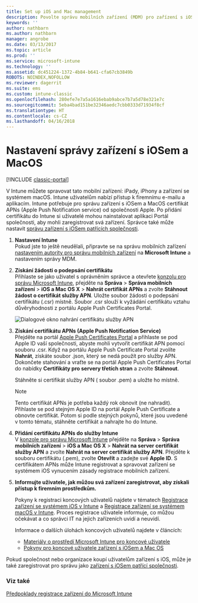 ```yaml
---
title: Set up iOS and Mac management
description: Povolte správu mobilních zařízení (MDM) pro zařízení s iOSem včetně zařízení iPad a iPhone a zařízení s Mac OS X pomocí Microsoft Intune.
keywords: ''
author: nathbarn
ms.author: nathbarn
manager: angrobe
ms.date: 03/13/2017
ms.topic: article
ms.prod: ''
ms.service: microsoft-intune
ms.technology: ''
ms.assetid: dc451224-1372-4b84-b641-cfa67cb3849b
ROBOTS: NOINDEX,NOFOLLOW
ms.reviewer: dagerrit
ms.suite: ems
ms.custom: intune-classic
ms.openlocfilehash: 280efe7e7a5a1616ebab9abce7b7a5d78e321e7c
ms.sourcegitcommit: 5eba4bad151be32346aedc7cbb0333d71934f8cf
ms.translationtype: HT
ms.contentlocale: cs-CZ
ms.lasthandoff: 04/16/2018
---
```

# <a name="set-up-ios-and-mac-device-management"></a>Nastavení správy zařízení s iOSem a MacOS

[!INCLUDE [classic-portal](../includes/classic-portal.md)]

V Intune můžete spravovat tato mobilní zařízení: iPady, iPhony a zařízení se systémem macOS. Intune uživatelům nabízí přístup k firemnímu e-mailu a aplikacím. Intune potřebuje pro správu zařízení s iOSem a MacOS certifikát APNs (Apple Push Notification service) od společnosti Apple. Po přidání certifikátu do Intune si uživatelé mohou nainstalovat aplikaci Portál společnosti, aby mohli zaregistrovat svá zařízení. Správce také může nastavit [správu zařízení s iOSem patřících společnosti](enroll-corporate-owned-ios-devices-in-microsoft-intune.md).

1.  **Nastavení Intune**<br>
    Pokud jste to ještě neudělali, připravte se na správu mobilních zařízení [nastavením autority pro správu mobilních zařízení](prerequisites-for-enrollment.md#step-2-set-mdm-authority) na **Microsoft Intune** a nastavením správy MDM.

2.  **Získání žádosti o podepsání certifikátu**<br>
    Přihlaste se jako uživatel s oprávněním správce a otevřete [konzolu pro správu Microsoft Intune](https://manage.microsoft.com), přejděte na **Správa** &gt; **Správa mobilních zařízení** &gt; **iOS a Mac OS X** &gt; **Nahrát certifikát APNs** a zvolte **Stáhnout žádost o certifikát služby APN**. Uložte soubor žádosti o podepsání certifikátu (.csr) místně. Soubor .csr slouží k vyžádání certifikátu vztahu důvěryhodnosti z portálu Apple Push Certificates Portal.

    ![Dialogové okno nahrání certifikátu služby APN](../media/Intune-iOS-enrollment-with-apns.png)

3.  **Získání certifikátu APNs (Apple Push Notification Service)**<br>
    Přejděte na portál [Apple Push Certificates Portal](http://go.microsoft.com/fwlink/?LinkId=269844) a přihlaste se pod Apple ID vaší společnosti, abyste mohli vytvořit certifikát APN pomocí souboru .csr. Když na portálu Apple Push Certificate Portal zvolíte **Nahrát**, získáte soubor .json, který se nedá použít pro služby APN. Dokončete stahování a vraťte se na portál Apple Push Certificates Portal do nabídky **Certifikáty pro servery třetích stran** a zvolte **Stáhnout**.

    Stáhněte si certifikát služby APN ( soubor .pem) a uložte ho místně.

    > [!NOTE]
    > Tento certifikát APNs je potřeba každý rok obnovit (ne nahradit). Přihlaste se pod stejným Apple ID na portál Apple Push Certificate a obnovte certifikát. Potom si podle stejných pokynů, které jsou uvedené v tomto tématu, stáhněte certifikát a nahrajte ho do Intune.

4.  **Přidání certifikátu APNs do služby Intune**<br>
    V [konzole pro správu Microsoft Intune](https://manage.microsoft.com) přejděte na **Správa** &gt; **Správa mobilních zařízení** &gt; **iOS a Mac OS X** &gt; **Nahrát na server certifikát služby APN** a zvolte **Nahrát na server certifikát služby APN**. Přejděte k souboru certifikátu (.pem), zvolte **Otevřít** a zadejte své **Apple ID**. S certifikátem APNs může Intune registrovat a spravovat zařízení se systémem iOS vynucením zásady registrace mobilních zařízení.

5.  **Informujte uživatele, jak můžou svá zařízení zaregistrovat, aby získali přístup k firemním prostředkům.**

    Pokyny k registraci koncových uživatelů najdete v tématech [Registrace zařízení se systémem iOS v Intune](https://docs.microsoft.com/intune-user-help/enroll-your-device-in-intune-ios) a [Registrace zařízení se systémem macOS v Intune](https://docs.microsoft.com/intune-user-help/enroll-your-device-in-intune-macos). Proces registrace uživatele informuje, co můžou očekávat a co správci IT na jejich zařízeních uvidí a neuvidí.

    Informace o dalších úlohách koncových uživatelů najdete v článcích:
    - [Materiály o prostředí Microsoft Intune pro koncové uživatele](/intune/end-user-educate)
    - [Pokyny pro koncové uživatele zařízení s iOSem a Mac OS](https://docs.microsoft.com/intune-user-help/using-your-ios-or-macOS-device-with-intune)

Pokud společnost nebo organizace koupí uživatelům zařízení s iOS, může je také zaregistrovat pro správu jako [zařízení s iOSem patřící společnosti](enroll-corporate-owned-ios-devices-in-microsoft-intune.md).

### <a name="see-also"></a>Viz také
[Předpoklady registrace zařízení do Microsoft Intune](prerequisites-for-enrollment.md)
